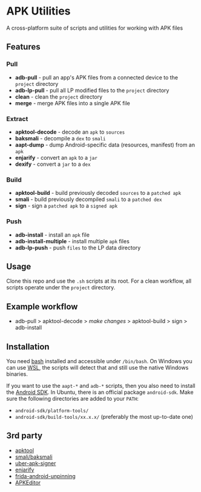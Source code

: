 # APK Utilities
A cross-platform suite of scripts and utilities for working with APK files

## Features
### Pull
* __adb-pull__ - pull an app's APK files from a connected device to the `project` directory
* __adb-lp-pull__ - pull all LP modified files to the `project` directory
* __clean__ - clean the `project` directory 
* __merge__ - merge APK files into a single APK file 
### Extract
* __apktool-decode__ - decode an `apk` to `sources`
* __baksmali__ - decompile a `dex` to `smali`
* __aapt-dump__ - dump Android-specific data (resources, manifest) from an `apk`
* __enjarify__ - convert an `apk` to a `jar`
* __dexify__ - convert a `jar` to a `dex`
### Build
* __apktool-build__ - build previously decoded `sources` to a `patched apk` 
* __smali__ - build previously decompiled `smali` to a `patched dex`
* __sign__ - sign a `patched apk` to a `signed apk`
### Push
* __adb-install__ - install an `apk` file
* __adb-install-multiple__ - install multiple `apk` files
* __adb-lp-push__ - push `files` to the LP data directory

## Usage
Clone this repo and use the `.sh` scripts at its root. For a clean workflow, all scripts operate under the `project` directory.

## Example workflow
* adb-pull > apktool-decode > *make changes* > apktool-build > sign > adb-install

## Installation
You need [bash](https://www.gnu.org/software/bash/) installed and accessible under `/bin/bash`. On Windows you can use [WSL](https://docs.microsoft.com/en-us/windows/wsl/), the scripts will detect that and still use the native Windows binaries.

If you want to use the `aapt-*` and `adb-*` scripts, then you also need to install the [Android SDK](https://developer.android.com/studio/#downloads
). In Ubuntu, there is an official package `android-sdk`. Make sure the following directories are added to your `PATH`:
* `android-sdk/platform-tools/`
* `android-sdk/build-tools/xx.x.x/` (preferably the most up-to-date one)

## 3rd party
* [apktool](https://github.com/iBotPeaches/Apktool)
* [smali/baksmali](https://github.com/JesusFreke/smali)
* [uber-apk-signer](https://github.com/patrickfav/uber-apk-signer)
* [enjarify](https://github.com/Storyyeller/enjarify)
* [frida-android-unpinning](https://github.com/httptoolkit/frida-android-unpinning)
* [APKEditor](https://github.com/REAndroid/APKEditor)
